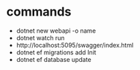 
# commands

- dotnet new webapi -o name
- dotnet watch run
- http://localhost:5095/swagger/index.html
- dotnet ef migrations add Init
- dotnet ef database update
